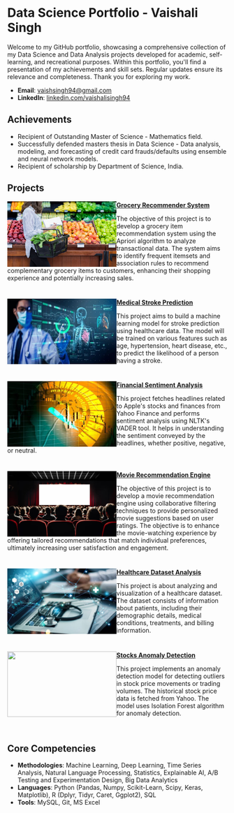 # Data Science Portfolio - Vaishali Singh
Welcome to my GitHub portfolio, showcasing a comprehensive collection of my Data Science and Data Analysis projects developed for academic, self-learning, and recreational purposes. Within this portfolio, you'll find a presentation of my achievements and skill sets. Regular updates ensure its relevance and completeness. Thank you for exploring my work.

- **Email**: [vaishsingh94@gmail.com](vaishsingh94@gmail.com)
- **LinkedIn**: [linkedin.com/vaishalisingh94](https://www.linkedin.com/in/vaishalisingh94/)

## Achievements
- Recipient of Outstanding Master of Science - Mathematics field.
- Successfully defended masters thesis in Data Science - Data analysis, modeling, and forecasting of credit card frauds/defaults using ensemble and neural network models.
- Recipient of scholarship by Department of Science, India.

## Projects



<img align="left" width="250" height="150" src="https://github.com/vaishsinghds/Grocery-recommender-system/blob/main/download.jpg"> **[Grocery Recommender System](https://github.com/vaishsinghds/Grocery-recommender-system)**

The objective of this project is to develop a grocery item recommendation system using the Apriori algorithm to analyze transactional data. The system aims to identify frequent itemsets and association rules to recommend complementary grocery items to customers, enhancing their shopping experience and potentially increasing sales.

#

<img align="left" width="250" height="150" src="https://github.com/vaishsinghds/Medical-Stroke-Prediction/blob/main/digital-doctor-healthcare-science-medical-260nw-2267168307.jpg"> **[Medical Stroke Prediction](https://github.com/vaishsinghds/Medical-Stroke-Prediction)** 

This project aims to build a machine learning model for stroke prediction using healthcare data. The model will be trained on various features such as age, hypertension, heart disease, etc., to predict the likelihood of a person having a stroke.

#

<img align="left" width="250" height="150" src="https://github.com/vaishsinghds/Financial-Sentiment-Analysis/blob/main/market-sentiment%20(1).jpg"> **[Financial Sentiment Analysis](https://github.com/vaishsinghds/Financial-Sentiment-Analysis)**
 
This project fetches headlines related to Apple's stocks and finances from Yahoo Finance and performs sentiment analysis using NLTK's VADER tool. It helps in understanding the sentiment conveyed by the headlines, whether positive, negative, or neutral.

#

<img align="left" width="250" height="150" src="https://github.com/vaishsinghds/Movies-recommendation-engine/blob/main/istockphoto-1494642262-612x612.jpg"> **[Movie Recommendation Engine](https://github.com/vaishsinghds/Movies-recommendation-engine)**

The objective of this project is to develop a movie recommendation engine using collaborative filtering techniques to provide personalized movie suggestions based on user ratings. The objective is to enhance the movie-watching experience by offering tailored recommendations that match individual preferences, ultimately increasing user satisfaction and engagement.


#

<img align="left" width="250" height="150" src="https://github.com/vaishsinghds/Healthcare-Data-Analysis/blob/main/istockphoto-1327568875-612x612.jpg"> **[Healthcare Dataset Analysis](https://github.com/vaishsinghds/Healthcare-Data-Analysis)**

This project is about analyzing and visualization of a healthcare dataset. The dataset consists of information about patients, including their demographic details, medical conditions, treatments, and billing information.

#

<img align="left" width="250" height="150" src="https://raw.githubusercontent.com/vaishsinghds/Stocks-Anomaly-Detection/main/are-stocks-overpriced-stocks-overpriced.jpg%20(1).webp"> **[Stocks Anomaly Detection](https://github.com/vaishsinghds/Stocks-Anomaly-Detection)**

This project implements an anomaly detection model for detecting outliers in stock price movements or trading volumes. The historical stock price data is fetched from Yahoo. The model uses Isolation Forest algorithm for anomaly detection. 

<br />


## Core Competencies

- **Methodologies**: Machine Learning, Deep Learning, Time Series Analysis, Natural Language Processing, Statistics, Explainable AI, A/B Testing and Experimentation Design, Big Data Analytics
- **Languages**: Python (Pandas, Numpy, Scikit-Learn, Scipy, Keras, Matplotlib), R (Dplyr, Tidyr, Caret, Ggplot2), SQL
- **Tools**: MySQL, Git, MS Excel

